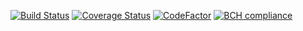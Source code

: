 [![Build Status](https://api.travis-ci.org/dcodesmith/epg-react-redux-ui.svg?branch=containerization)](https://travis-ci.org/dcodesmith/epg-react-redux-ui) [![Coverage Status](https://coveralls.io/repos/github/dcodesmith/epg-react-redux-ui/badge.svg?branch=master)](https://coveralls.io/github/dcodesmith/epg-react-redux-ui?branch=master) [![CodeFactor](https://www.codefactor.io/repository/github/dcodesmith/epg-react-redux-ui/badge)](https://www.codefactor.io/repository/github/dcodesmith/epg-react-redux-ui) [![BCH compliance](https://bettercodehub.com/edge/badge/dcodesmith/epg-react-redux-ui?branch=master)](https://bettercodehub.com/)
